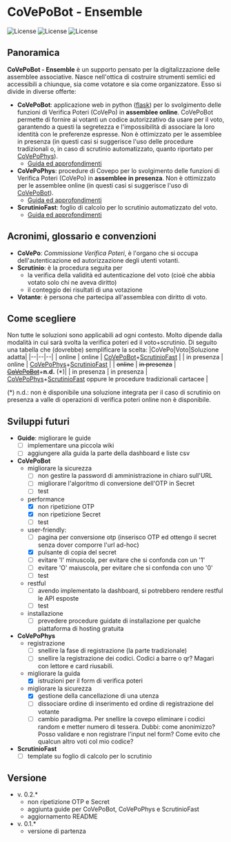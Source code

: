


# CoVePoBot - Ensemble
![License](https://img.shields.io/badge/status-work%20in%20progress-yellowgreen) ![License](https://img.shields.io/badge/version-0.2.3-yellow) ![License](https://img.shields.io/github/languages/top/scouting4bot/CoVePoBot)

Panoramica
--------
**CoVePoBot - Ensemble** è un supporto pensato per la digitalizzazione delle assemblee associative. Nasce nell'ottica di costruire strumenti semlici ed accessibili a chiunque, sia come votatore e sia come organizzatore.
Esso si divide in diverse offerte:

 - **CoVePoBot**: applicazione web in python ([flask](https://flask.palletsprojects.com/)) per lo svolgimento delle funzioni di Verifica Poteri (CoVePo) in **assemblee online**. CoVePoBot permette di fornire ai votanti un codice autorizzativo da usare per il voto, garantendo a questi la segretezza e l'impossibilità di associare la loro identità con le preferenze espresse. Non è ottimizzato per le assemblee in presenza (in questi casi si suggerisce l'uso delle procedure tradizionali o, in caso di scrutinio automatizzato, quanto riportato per [CoVePoPhys](docs/istruzioni_CoVePoPhys_ita.md)).
	 - [Guida ed approfondimenti](docs/istruzioni_CoVePoBot_ita.md)
 - **CoVePoPhys**: procedure di Covepo per lo svolgimento delle funzioni di Verifica Poteri (CoVePo) in **assemblee in presenza**. Non è ottimizzato per le assemblee online (in questi casi si suggerisce l'uso di [CoVePoBot](docs/istruzioni_CoVePoBot_ita.md)).
	 - [Guida ed approfondimenti](docs/istruzioni_CoVePoPhys_ita.md)
 - **ScrutinioFast**: foglio di calcolo per lo scrutinio automatizzato del voto.
	 - [Guida ed approfondimenti](docs/istruzioni_ScrutinioFast_ita.md)

Acronimi, glossario e convenzioni
--------
* **CoVePo**: *Commissione Verifica Poteri*, è l'organo che si occupa dell'autenticazione ed autorizzazione degli utenti votanti.
* **Scrutinio**: è la procedura seguita per
	* la verifica della validità ed autenticazione del voto (cioè che abbia votato solo chi ne aveva diritto)
	* il conteggio dei risultati di una votazione
* **Votante**: è persona che partecipa all'assemblea con diritto di voto.

Come scegliere
--------
Non tutte le soluzioni sono applicabili ad ogni contesto. Molto dipende dalla modalità in cui sarà svolta la verifica poteri ed il voto+scrutinio. Di seguito una tabella che (dovrebbe) semplificare la scelta:
|CoVePo|Voto|Soluzione adatta|
|--|--|--|
| online  | online  | [CoVePoBot](docs/istruzioni_CoVePoBot_ita.md)+[ScrutinioFast](docs/istruzioni_ScrutinioFast_ita.md) |
| in presenza | online | [CoVePoPhys](docs/istruzioni_CoVePoPhys_ita.md)+[ScrutinioFast](docs/istruzioni_ScrutinioFast_ita.md) |
| ~~online~~  | ~~in presenza~~ | ~~[CoVePoBot](docs/istruzioni_CoVePoBot_ita.md)~~+**n.d.** (*)|
| in presenza | in presenza | [CoVePoPhys](docs/istruzioni_CoVePoPhys_ita.md)+[ScrutinioFast](docs/istruzioni_ScrutinioFast_ita.md) oppure le procedure tradizionali cartacee |

(*) n.d.: non è disponibile una soluzione integrata per il caso di scrutinio on presenza a valle di operazioni di verifica poteri online non è disponibile.

Sviluppi futuri
--------
* **Guide**: migliorare le guide
	* [ ] implementare una piccola wiki
	* [ ] aggiungere alla guida la parte della dashboard e liste csv
* **CoVePoBot**
	* migliorare la sicurezza
		* [ ] non gestire la password di amministrazione in chiaro sull'URL
		* [ ] migliorare l'algoritmo di conversione dell'OTP in Secret
		* [ ] test
	* performance
		* [x] non ripetizione OTP
		* [x] non ripetizione Secret
		* [ ] test
	* user-friendly:
		* [ ] pagina per conversione otp (inserisco OTP ed ottengo il secret senza dover comporre l'url ad-hoc)
		* [x] pulsante di copia del secret
		* [ ] evitare 'l' minuscola, per evitare che si confonda con un '1'
		* [ ] evitare 'O' maiuscola, per evitare che si confonda con uno '0'
		* [ ] test
	* restful
		* [ ] avendo implementato la dashboard, si potrebbero rendere restful le API esposte
		* [ ] test
	* installazione
		* [ ] prevedere procedure guidate di installazione per qualche piattaforma di hosting gratuita
* **CoVePoPhys**
	* registrazione
		* [ ] snellire la fase di registrazione (la parte tradizionale)
		* [ ] snellire la registrazione dei codici. Codici a barre o qr? Magari con lettore e card riusabili.
	* migliorare la guida
		* [x] istruzioni per il form di verifica poteri
	* migliorare la sicurezza
		* [x] gestione della cancellazione di una utenza
		* [ ] dissociare ordine di inserimento ed ordine di registrazione del votante
		* [ ] cambio paradigma. Per snellire la covepo eliminare i codici random e metter numero di tessera. Dubbi: come anonimizzo? Posso validare e non registrare l'input nel form? Come evito che qualcun altro voti col mio codice?
* **ScrutinioFast**
	* [ ] template su foglio di calcolo per lo scrutinio

Versione
--------
*  v. 0.2.*
	* non ripetizione OTP e Secret
	* aggiunta guide per CoVePoBot, CoVePoPhys e ScrutinioFast
	* aggiornamento README
*  v. 0.1.*
	* versione di partenza
